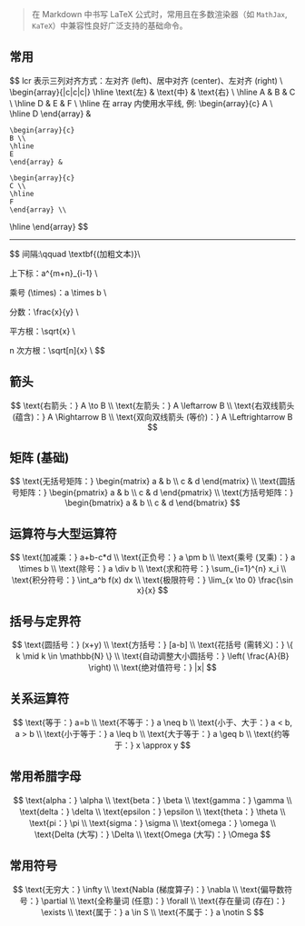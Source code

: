 > 在 Markdown 中书写 LaTeX 公式时，常用且在多数渲染器（如 `MathJax`, `KaTeX`）中兼容性良好广泛支持的基础命令。

## 常用

$$
lcr 表示三列对齐方式：左对齐 (left)、居中对齐 (center)、左对齐 (right) \\
\begin{array}{|c|c|c|}
\hline
\text{左} & \text{中} & \text{右} \\
\hline
A & B & C \\
\hline
D & E & F \\
\hline
在 array 内使用水平线, 例:
    \begin{array}{c}
    A \\
    \hline
    D
    \end{array} &
    
    \begin{array}{c}
    B \\
    \hline
    E
    \end{array} &
    
    \begin{array}{c}
    C \\
    \hline
    F
    \end{array} \\
    
\hline
\end{array}
$$

---


$$
间隔:\qquad \textbf{(加粗文本)}\\

上下标：a^{m+n}_{i-1} \\

乘号 (\times)：a \times b \\

分数：\frac{x}{y} \\

平方根：\sqrt{x} \\

n 次方根：\sqrt[n]{x} \\
$$




## 箭头

$$
\text{右箭头：} A \to B \\
\text{左箭头：} A \leftarrow B \\
\text{右双线箭头 (蕴含)：} A \Rightarrow B \\
\text{双向双线箭头 (等价)：} A \Leftrightarrow B
$$

## 矩阵 (基础)

$$
\text{无括号矩阵：} \begin{matrix} a & b \\ c & d \end{matrix} \\
\text{圆括号矩阵：} \begin{pmatrix} a & b \\ c & d \end{pmatrix} \\
\text{方括号矩阵：} \begin{bmatrix} a & b \\ c & d \end{bmatrix}
$$
## 运算符与大型运算符

$$
\text{加减乘：} a+b-c*d \\
\text{正负号：} a \pm b \\
\text{乘号 (叉乘)：} a \times b \\
\text{除号：} a \div b \\
\text{求和符号：} \sum_{i=1}^{n} x_i \\
\text{积分符号：} \int_a^b f(x) dx \\
\text{极限符号：} \lim_{x \to 0} \frac{\sin x}{x}
$$

## 括号与定界符

$$
\text{圆括号：} (x+y) \\
\text{方括号：} [a-b] \\
\text{花括号 (需转义)：} \{ k \mid k \in \mathbb{N} \} \\
\text{自动调整大小圆括号：} \left( \frac{A}{B} \right) \\
\text{绝对值符号：} |x|
$$

## 关系运算符

$$
\text{等于：} a=b \\
\text{不等于：} a \neq b \\
\text{小于、大于：} a < b, a > b \\
\text{小于等于：} a \leq b \\
\text{大于等于：} a \geq b \\
\text{约等于：} x \approx y
$$

## 常用希腊字母

$$
\text{alpha：} \alpha \\
\text{beta：} \beta \\
\text{gamma：} \gamma \\
\text{delta：} \delta \\
\text{epsilon：} \epsilon \\
\text{theta：} \theta \\
\text{pi：} \pi \\
\text{sigma：} \sigma \\
\text{omega：} \omega \\
\text{Delta (大写)：} \Delta \\
\text{Omega (大写)：} \Omega
$$

## 常用符号

$$
\text{无穷大：} \infty \\
\text{Nabla (梯度算子)：} \nabla \\
\text{偏导数符号：} \partial \\
\text{全称量词 (任意)：} \forall \\
\text{存在量词 (存在)：} \exists \\
\text{属于：} a \in S \\
\text{不属于：} a \notin S
$$


